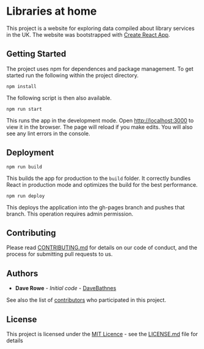 # Libraries at home

This project is a website for exploring data compiled about library services in the UK. The website was bootstrapped with [Create React App](https://github.com/facebook/create-react-app).

## Getting Started

The project uses npm for dependences and package management. To get started run the following within the project directory.

```
npm install
```

The following script is then also available.

```
npm run start
```

This runs the app in the development mode. Open [http://localhost:3000](http://localhost:3000) to view it in the browser. The page will reload if you make edits. You will also see any lint errors in the console.

## Deployment

```
npm run build
```

This builds the app for production to the `build` folder. It correctly bundles React in production mode and optimizes the build for the best performance.

```
npm run deploy
```

This deploys the application into the gh-pages branch and pushes that branch. This operation requires admin permission.

## Contributing

Please read [CONTRIBUTING.md](CONTRIBUTING.md) for details on our code of conduct, and the process for submitting pull requests to us.

## Authors

  - **Dave Rowe** - *Initial code* - [DaveBathnes](https://github.com/DaveBathnes)

See also the list of [contributors](https://github.com/LibrariesHacked/libraries-at-home/contributors) who participated in this project.

## License

This project is licensed under the [MIT Licence](LICENSE.md) - see the [LICENSE.md](LICENSE.md) file for details
